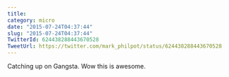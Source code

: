 ```yaml
---
title: 
category: micro
date: "2015-07-24T04:37:44"
slug: "2015-07-24T04:37:44"
TwitterId: 624438288443670528
TweetUrl: https://twitter.com/mark_philpot/status/624438288443670528
---
```


Catching up on Gangsta. Wow this is awesome.
